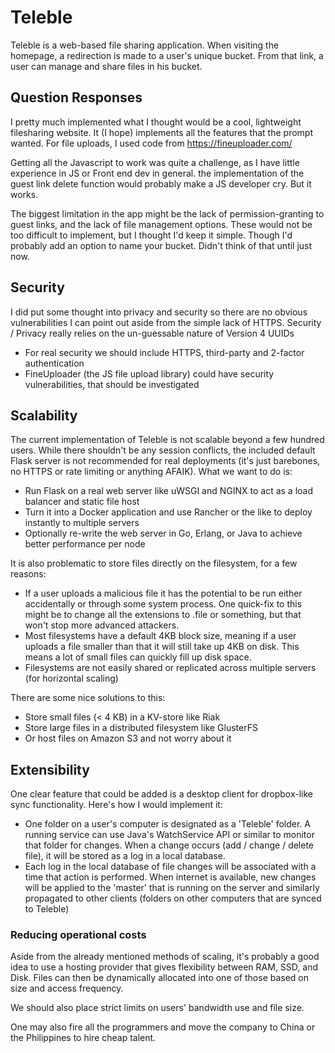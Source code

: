 # Teleble

Teleble is a web-based file sharing application. When visiting the homepage, a redirection is made to a user's unique bucket. From that link, a user can manage and share files in his bucket.


## Question Responses

I pretty much implemented what I thought would be a cool, lightweight filesharing website. It (I hope) implements all the features that the prompt wanted. For file uploads, I used code from https://fineuploader.com/

Getting all the Javascript to work was quite a challenge, as I have little experience in JS or Front end dev in general. the implementation of the guest link delete function would probably make a JS developer cry. But it works.

The biggest limitation in the app might be the lack of permission-granting to guest links, and the lack of file management options. These would not be too difficult to implement, but I thought I'd keep it simple. Though I'd probably add an option to name your bucket. Didn't think of that until just now.

## Security

I did put some thought into privacy and security so there are no obvious vulnerabilities I can point out aside from the simple lack of HTTPS. Security / Privacy really relies on the un-guessable nature of Version 4 UUIDs

* For real security we should include HTTPS, third-party and 2-factor authentication
* FineUploader (the JS file upload library) could have security vulnerabilities, that should be investigated


## Scalability
The current implementation of Teleble is not scalable beyond a few hundred users. While there shouldn't be any session conflicts, the included default Flask server is not recommended for real deployments (it's just barebones, no HTTPS or rate limiting or anything AFAIK). What we want to do is:

* Run Flask on a real web server like uWSGI and NGINX to act as a load balancer and static file host
* Turn it into a Docker application and use Rancher or the like to deploy instantly to multiple servers
* Optionally re-write the web server in Go, Erlang, or Java to achieve better performance per node

It is also problematic to store files directly on the filesystem, for a few reasons:

* If a user uploads a malicious file it has the potential to be run either accidentally or through some system process. One quick-fix to this might be to change all the extensions to .file or something, but that won't stop more advanced attackers.
* Most filesystems have a default 4KB block size, meaning if a user uploads a file smaller than that it will still take up 4KB on disk. This means a lot of small files can quickly fill up disk space.
* Filesystems are not easily shared or replicated across multiple servers (for horizontal scaling)

There are some nice solutions to this:

* Store small files (< 4 KB) in a KV-store like Riak
* Store large files in a distributed filesystem like GlusterFS
* Or host files on Amazon S3 and not worry about it

## Extensibility

One clear feature that could be added is a desktop client for dropbox-like sync functionality. Here's how I would implement it:

* One folder on a user's computer is designated as a 'Teleble' folder. A running service can use Java's WatchService API or similar to monitor that folder for changes. When a change occurs (add / change / delete file), it will be stored as a log in a local database.
* Each log in the local database of file changes will be associated with a time that action is performed. When internet is available, new changes will be applied to the 'master' that is running on the server and similarly propagated to other clients (folders on other computers that are synced to Teleble)

### Reducing operational costs
Aside from the already mentioned methods of scaling, it's probably a good idea to use a hosting provider that gives flexibility between RAM, SSD, and Disk. Files can then be dynamically allocated into one of those based on size and access frequency.

We should also place strict limits on users' bandwidth use and file size.

One may also fire all the programmers and move the company to China or the Philippines to hire cheap talent.